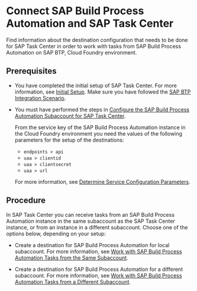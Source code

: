 <!-- loioe1e1dce7e52249f78370e5b05d3bce88 -->

# Connect SAP Build Process Automation and SAP Task Center

Find information about the destination configuration that needs to be done for SAP Task Center in order to work with tasks from SAP Build Process Automation on SAP BTP, Cloud Foundry environment.



<a name="loioe1e1dce7e52249f78370e5b05d3bce88__section_v3f_3gw_wtb"/>

## Prerequisites

-   You have completed the initial setup of SAP Task Center. For more information, see [Initial Setup](https://help.sap.com/docs/TASK_CENTER/08cbda59b4954e93abb2ec85f1db399d/834769400794464489f390350a82bbd6.html). Make sure you have followed the [SAP BTP Integration Scenario](https://help.sap.com/docs/cloud-identity/system-integration-guide/sap-btp-integration-scenario).

-   You must have performed the steps in [Configure the SAP Build Process Automation Subaccount for SAP Task Center](https://help.sap.com/docs/PROCESS_AUTOMATION/a331c4ef0a9d48a89c779fd449c022e7/4f04949597e84e18ae429d0bc280f4a2.html).

    From the service key of the SAP Build Process Automation instance in the Cloud Foundry environment you need the values of the following parameters for the setup of the destinations:

    -   `endpoints > api`
    -   `uaa > clientid`
    -   `uaa > clientsecret`
    -   `uaa > url`

    For more information, see [Determine Service Configuration Parameters](https://help.sap.com/docs/PROCESS_AUTOMATION/a331c4ef0a9d48a89c779fd449c022e7/abd070bd5d5f4835b3d5b12d868531b6.html).




<a name="loioe1e1dce7e52249f78370e5b05d3bce88__section_odq_2fh_55b"/>

## Procedure

In SAP Task Center you can receive tasks from an SAP Build Process Automation instance in the same subaccount as the SAP Task Center instance, or from an instance in a different subaccount. Choose one of the options below, depending on your setup:

-   Create a destination for SAP Build Process Automation for local subaccount. For more information, see [Work with SAP Build Process Automation Tasks from the Same Subaccount](work-with-sap-build-process-automation-tasks-from-the-same-subaccount-f9c57ee.md).

-   Create a destination for SAP Build Process Automation for a different subaccount. For more information, see [Work with SAP Build Process Automation Tasks from a Different Subaccount](work-with-sap-build-process-automation-tasks-from-a-different-subaccount-1d3e69d.md).


